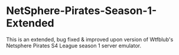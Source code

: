# NetSphere-Pirates-Season-1-Extended
This is an extended, bug fixed &amp; improved upon version of Wtfblub's Netsphere Pirates S4 League season 1 server emulator. 
